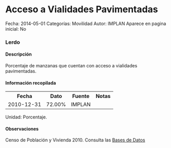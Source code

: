 Acceso a Vialidades Pavimentadas
=====

Fecha: 2014-05-01
Categorías: Movilidad
Autor: IMPLAN
Aparece en pagina inicial: No

### Lerdo

#### Descripción

Porcentaje de manzanas que cuentan con acceso a vialidades pavimentadas.

#### Información recopilada

<table class="table table-hover table-bordered">
  <tr><th>Fecha</th><th>Dato</th><th>Fuente</th><th>Notas</th></tr>
  <tr><td>2010-12-31</td><td>72.00%</td><td>IMPLAN</td><td></td></tr>
</table>

Unidad: Porcentaje.

#### Observaciones

Censo de Población y Vivienda 2010. Consulta las [Bases de Datos](http://www.inegi.org.mx/est/contenidos/proyectos/ccpv/cpv2010/tabulados_urbano.aspx)
